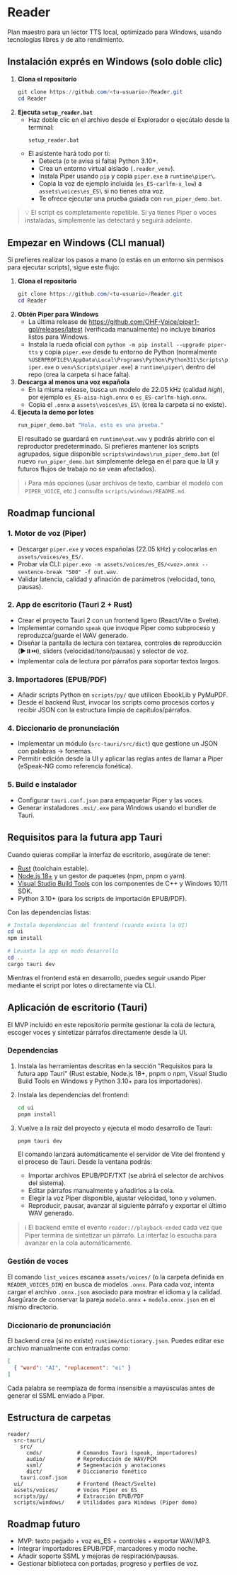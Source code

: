 # Reader

Plan maestro para un lector TTS local, optimizado para Windows, usando
tecnologías libres y de alto rendimiento.

## Instalación exprés en Windows (solo doble clic)

1. **Clona el repositorio**
   ```powershell
   git clone https://github.com/<tu-usuario>/Reader.git
   cd Reader
   ```
2. **Ejecuta `setup_reader.bat`**
   - Haz doble clic en el archivo desde el Explorador o ejecútalo desde la
     terminal:
     ```bat
     setup_reader.bat
     ```
   - El asistente hará todo por ti:
     - Detecta (o te avisa si falta) Python 3.10+.
     - Crea un entorno virtual aislado (`.reader_venv`).
     - Instala Piper usando `pip` y copia `piper.exe` a `runtime\piper\`.
     - Copia la voz de ejemplo incluida (`es_ES-carlfm-x_low`) a
       `assets\voices\es_ES\` si no tienes otra voz.
     - Te ofrece ejecutar una prueba guiada con `run_piper_demo.bat`.

> 💡 El script es completamente repetible. Si ya tienes Piper o voces
> instaladas, simplemente las detectará y seguirá adelante.

## Empezar en Windows (CLI manual)

Si prefieres realizar los pasos a mano (o estás en un entorno sin permisos
para ejecutar scripts), sigue este flujo:

1. **Clona el repositorio**
   ```powershell
   git clone https://github.com/<tu-usuario>/Reader.git
   cd Reader
   ```
2. **Obtén Piper para Windows**
   - La última release de <https://github.com/OHF-Voice/piper1-gpl/releases/latest>
     (verificada manualmente) no incluye binarios listos para Windows.
   - Instala la rueda oficial con `python -m pip install --upgrade piper-tts` y
     copia `piper.exe` desde tu entorno de Python (normalmente
     `%USERPROFILE%\AppData\Local\Programs\Python\Python311\Scripts\piper.exe`
     o `venv\Scripts\piper.exe`) a `runtime\piper\` dentro del repo (crea la
     carpeta si hace falta).
3. **Descarga al menos una voz española**
   - En la misma release, busca un modelo de 22.05 kHz (calidad *high*), por
     ejemplo `es_ES-aisa-high.onnx` o `es_ES-carlfm-high.onnx`.
   - Copia el `.onnx` a `assets\voices\es_ES\` (crea la carpeta si no existe).
4. **Ejecuta la demo por lotes**
   ```bat
   run_piper_demo.bat "Hola, esto es una prueba."
   ```
   El resultado se guardará en `runtime\out.wav` y podrás abrirlo con el
   reproductor predeterminado. Si prefieres mantener los scripts agrupados,
   sigue disponible `scripts\windows\run_piper_demo.bat` (el nuevo `run_piper_demo.bat`
   simplemente delega en él para que la UI y futuros flujos de trabajo no se
   vean afectados).

> ℹ️  Para más opciones (usar archivos de texto, cambiar el modelo con
> `PIPER_VOICE`, etc.) consulta `scripts/windows/README.md`.

## Roadmap funcional

### 1. Motor de voz (Piper)
- Descargar `piper.exe` y voces españolas (22.05 kHz) y colocarlas en
  `assets/voices/es_ES/`.
- Probar vía CLI: `piper.exe -m assets/voices/es_ES/<voz>.onnx --sentence-break "500" -f out.wav`.
- Validar latencia, calidad y afinación de parámetros (velocidad, tono,
  pausas).

### 2. App de escritorio (Tauri 2 + Rust)
- Crear el proyecto Tauri 2 con un frontend ligero (React/Vite o Svelte).
- Implementar comando `speak` que invoque Piper como subproceso y
  reproduzca/guarde el WAV generado.
- Diseñar la pantalla de lectura con textarea, controles de reproducción
  (▶️⏸️⏭️), sliders (velocidad/tono/pausas) y selector de voz.
- Implementar cola de lectura por párrafos para soportar textos largos.

### 3. Importadores (EPUB/PDF)
- Añadir scripts Python en `scripts/py/` que utilicen EbookLib y PyMuPDF.
- Desde el backend Rust, invocar los scripts como procesos cortos y
  recibir JSON con la estructura limpia de capítulos/párrafos.

### 4. Diccionario de pronunciación
- Implementar un módulo (`src-tauri/src/dict`) que gestione un JSON con
  palabras → fonemas.
- Permitir edición desde la UI y aplicar las reglas antes de llamar a
  Piper (eSpeak-NG como referencia fonética).

### 5. Build e instalador
- Configurar `tauri.conf.json` para empaquetar Piper y las voces.
- Generar instaladores `.msi/.exe` para Windows usando el bundler de
  Tauri.

## Requisitos para la futura app Tauri

Cuando quieras compilar la interfaz de escritorio, asegúrate de tener:

- [Rust](https://www.rust-lang.org/tools/install) (toolchain estable).
- [Node.js 18+](https://nodejs.org/) y un gestor de paquetes (npm, pnpm o yarn).
- [Visual Studio Build Tools](https://visualstudio.microsoft.com/visual-cpp-build-tools/)
  con los componentes de C++ y Windows 10/11 SDK.
- Python 3.10+ (para los scripts de importación EPUB/PDF).

Con las dependencias listas:

```powershell
# Instala dependencias del frontend (cuando exista la UI)
cd ui
npm install

# Levanta la app en modo desarrollo
cd ..
cargo tauri dev
```

Mientras el frontend está en desarrollo, puedes seguir usando Piper mediante
el script por lotes o directamente vía CLI.

## Aplicación de escritorio (Tauri)

El MVP incluido en este repositorio permite gestionar la cola de lectura,
escoger voces y sintetizar párrafos directamente desde la UI.

### Dependencias

1. Instala las herramientas descritas en la sección "Requisitos para la futura
   app Tauri" (Rust estable, Node.js 18+, pnpm o npm, Visual Studio Build Tools
   en Windows y Python 3.10+ para los importadores).
2. Instala las dependencias del frontend:

   ```bash
   cd ui
   pnpm install
   ```

3. Vuelve a la raíz del proyecto y ejecuta el modo desarrollo de Tauri:

   ```bash
   pnpm tauri dev
   ```

   El comando lanzará automáticamente el servidor de Vite del frontend y el
   proceso de Tauri. Desde la ventana podrás:

   - Importar archivos EPUB/PDF/TXT (se abrirá el selector de archivos del
     sistema).
   - Editar párrafos manualmente y añadirlos a la cola.
   - Elegir la voz Piper disponible, ajustar velocidad, tono y volumen.
   - Reproducir, pausar, avanzar al siguiente párrafo y exportar el último WAV
     generado.

> ℹ️  El backend emite el evento `reader://playback-ended` cada vez que Piper
> termina de sintetizar un párrafo. La interfaz lo escucha para avanzar en la
> cola automáticamente.

### Gestión de voces

El comando `list_voices` escanea `assets/voices/` (o la carpeta definida en
`READER_VOICES_DIR`) en busca de modelos `.onnx`. Para cada voz, intenta cargar
el archivo `.onnx.json` asociado para mostrar el idioma y la calidad. Asegúrate
de conservar la pareja `modelo.onnx` + `modelo.onnx.json` en el mismo directorio.

### Diccionario de pronunciación

El backend crea (si no existe) `runtime/dictionary.json`. Puedes editar ese
archivo manualmente con entradas como:

```json
[
  { "word": "AI", "replacement": "ei" }
]
```

Cada palabra se reemplaza de forma insensible a mayúsculas antes de generar el
SSML enviado a Piper.

## Estructura de carpetas
```
reader/
  src-tauri/
    src/
      cmds/           # Comandos Tauri (speak, importadores)
      audio/          # Reproducción de WAV/PCM
      ssml/           # Segmentación y anotaciones
      dict/           # Diccionario fonético
    tauri.conf.json
  ui/                 # Frontend (React/Svelte)
  assets/voices/      # Voces Piper es_ES
  scripts/py/         # Extracción EPUB/PDF
  scripts/windows/    # Utilidades para Windows (Piper demo)
```

## Roadmap futuro
- MVP: texto pegado + voz es_ES + controles + exportar WAV/MP3.
- Integrar importadores EPUB/PDF, marcadores y modo noche.
- Añadir soporte SSML y mejoras de respiración/pausas.
- Gestionar biblioteca con portadas, progreso y perfiles de voz.
